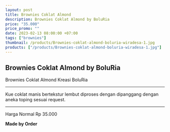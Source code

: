 ```yaml
---
layout: post
title: Brownies Coklat Almond
description: Brownies Coklat Almond by BoluRia
price: "35.000"
price_promo: ""
date: 2023-02-13 08:00:00 +07:00
tags: ["brownies"]
thumbnail: /products/Brownies-coklat-almond-boluria-wiradesa-1.jpg
products: ["/products/Brownies-coklat-almond-boluria-wiradesa-1.jpg"]
---
```


## Brownies Coklat Almond by BoluRia ##

Brownies Coklat Almond Kreasi BoluRia

---

Kue coklat manis bertekstur lembut diproses dengan dipanggang dengan aneka toping sesuai request.

---

Harga Normal Rp 35.000

**Made by Order**
